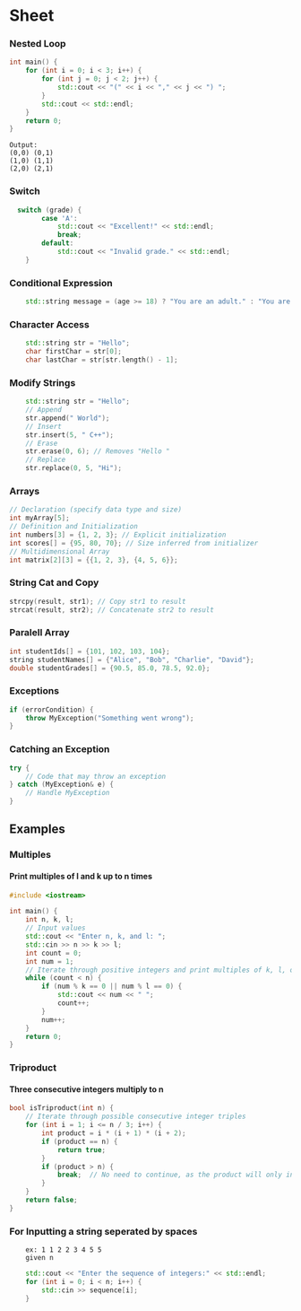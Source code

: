 # Sheet

### Nested Loop

```cpp
int main() {
    for (int i = 0; i < 3; i++) {
        for (int j = 0; j < 2; j++) {
            std::cout << "(" << i << "," << j << ") ";
        }
        std::cout << std::endl;
    }
    return 0;
}
```
  
    Output:
    (0,0) (0,1) 
    (1,0) (1,1) 
    (2,0) (2,1)

### Switch
```cpp
  switch (grade) {
        case 'A':
            std::cout << "Excellent!" << std::endl;
            break;
        default:
            std::cout << "Invalid grade." << std::endl;
    }
```
### Conditional Expression
```cpp
    std::string message = (age >= 18) ? "You are an adult." : "You are not yet an adult.";
```
### Character Access
```cpp
    std::string str = "Hello";
    char firstChar = str[0];
    char lastChar = str[str.length() - 1];
```
### Modify Strings
```cpp
    std::string str = "Hello";
    // Append
    str.append(" World");
    // Insert
    str.insert(5, " C++");
    // Erase
    str.erase(0, 6); // Removes "Hello "
    // Replace
    str.replace(0, 5, "Hi");
```
### Arrays
```cpp
// Declaration (specify data type and size)
int myArray[5];
// Definition and Initialization
int numbers[3] = {1, 2, 3}; // Explicit initialization
int scores[] = {95, 80, 70}; // Size inferred from initializer
// Multidimensional Array
int matrix[2][3] = {{1, 2, 3}, {4, 5, 6}};
```
### String Cat and Copy
```cpp
strcpy(result, str1); // Copy str1 to result
strcat(result, str2); // Concatenate str2 to result
```
### Paralell Array
```cpp
int studentIds[] = {101, 102, 103, 104};
string studentNames[] = {"Alice", "Bob", "Charlie", "David"};
double studentGrades[] = {90.5, 85.0, 78.5, 92.0};
```
### Exceptions
```cpp
if (errorCondition) {
    throw MyException("Something went wrong");
}
```
### Catching an Exception
```cpp
try {
    // Code that may throw an exception
} catch (MyException& e) {
    // Handle MyException
}
```
## Examples

### Multiples
#### Print multiples of l and k up to n times
```cpp
#include <iostream>

int main() {
    int n, k, l;
    // Input values
    std::cout << "Enter n, k, and l: ";
    std::cin >> n >> k >> l;
    int count = 0;
    int num = 1;
    // Iterate through positive integers and print multiples of k, l, or both
    while (count < n) {
        if (num % k == 0 || num % l == 0) {
            std::cout << num << " ";
            count++;
        }
        num++;
    }
    return 0;
}
```
### Triproduct
#### Three consecutive integers multiply to n
```cpp
bool isTriproduct(int n) {
    // Iterate through possible consecutive integer triples
    for (int i = 1; i <= n / 3; i++) {
        int product = i * (i + 1) * (i + 2);
        if (product == n) {
            return true;
        }
        if (product > n) {
            break;  // No need to continue, as the product will only increase
        }
    }
    return false;
}
```
### For Inputting a string seperated by spaces
        ex: 1 1 2 2 3 4 5 5 
        given n
```cpp
    std::cout << "Enter the sequence of integers:" << std::endl;
    for (int i = 0; i < n; i++) {
        std::cin >> sequence[i];
    }
```





















